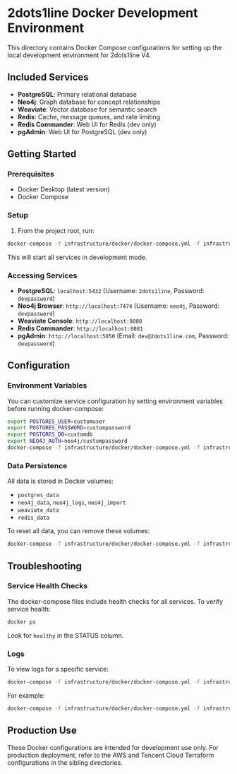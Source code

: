 # 2dots1line Docker Development Environment

This directory contains Docker Compose configurations for setting up the local development environment for 2dots1line V4.

## Included Services

- **PostgreSQL**: Primary relational database
- **Neo4j**: Graph database for concept relationships
- **Weaviate**: Vector database for semantic search
- **Redis**: Cache, message queues, and rate limiting
- **Redis Commander**: Web UI for Redis (dev only)
- **pgAdmin**: Web UI for PostgreSQL (dev only)

## Getting Started

### Prerequisites

- Docker Desktop (latest version)
- Docker Compose

### Setup

1. From the project root, run:

```bash
docker-compose -f infrastructure/docker/docker-compose.yml -f infrastructure/docker/docker-compose.dev.yml up -d
```

This will start all services in development mode.

### Accessing Services

- **PostgreSQL**: `localhost:5432` (Username: `2dots1line`, Password: `devpassword`)
- **Neo4j Browser**: `http://localhost:7474` (Username: `neo4j`, Password: `devpassword`)
- **Weaviate Console**: `http://localhost:8080`
- **Redis Commander**: `http://localhost:8081`
- **pgAdmin**: `http://localhost:5050` (Email: `dev@2dots1line.com`, Password: `devpassword`)

## Configuration

### Environment Variables

You can customize service configuration by setting environment variables before running docker-compose:

```bash
export POSTGRES_USER=customuser
export POSTGRES_PASSWORD=custompassword
export POSTGRES_DB=customdb
export NEO4J_AUTH=neo4j/custompassword
docker-compose -f infrastructure/docker/docker-compose.yml -f infrastructure/docker/docker-compose.dev.yml up -d
```

### Data Persistence

All data is stored in Docker volumes:

- `postgres_data`
- `neo4j_data`, `neo4j_logs`, `neo4j_import`
- `weaviate_data`
- `redis_data`

To reset all data, you can remove these volumes:

```bash
docker-compose -f infrastructure/docker/docker-compose.yml -f infrastructure/docker/docker-compose.dev.yml down -v
```

## Troubleshooting

### Service Health Checks

The docker-compose files include health checks for all services. To verify service health:

```bash
docker ps
```

Look for `healthy` in the STATUS column.

### Logs

To view logs for a specific service:

```bash
docker-compose -f infrastructure/docker/docker-compose.yml -f infrastructure/docker/docker-compose.dev.yml logs [service-name]
```

For example:
```bash
docker-compose -f infrastructure/docker/docker-compose.yml -f infrastructure/docker/docker-compose.dev.yml logs postgres
```

## Production Use

These Docker configurations are intended for development use only. For production deployment, refer to the AWS and Tencent Cloud Terraform configurations in the sibling directories. 